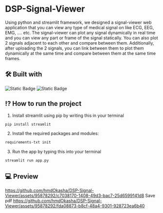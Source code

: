 # DSP-Signal-Viewer
Using python and streamlit framework, we designed a signal-viewer web application that you can view any type of medical signal on like ECG, EEG, EMG, .... etc. The signal-viewer can plot any signal dynamically in real time and you can view any part or frame of the signal statically. You can also plot 2 signals adjacent to each other and compare between them. Additionally, after uploading the 2 signals, you can link between them to plot them dynamically at the same time and compare between them at the same time frames.
## 🛠️ Built with
![Static Badge](https://img.shields.io/badge/Language-Python-red)
![Static Badge](https://img.shields.io/badge/Framework-Streamlit-red)
## ⁉️ How to run the project
1) Install streamlit using pip by writing this in your terminal
```bash
pip install streamlit
```
2) Install the required packages and modules:
```bash
requirements-txt init
```
3) Run the app by typing this into your terminal
```bash
streamlit run app.py
```
## 💻 Preview
https://github.com/hmdOkasha/DSP-Signal-Viewer/assets/95878292/c7038170-1408-49d3-bac7-25d6599141d8
Save pdf
https://github.com/hmdOkasha/DSP-Signal-Viewer/assets/95878292/fda08873-b8cf-48a4-9301-928723ea6b40



